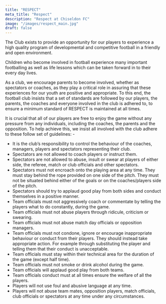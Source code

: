 ```yaml
---
title: "RESPECT"
meta_title: "Respect"
description: "Respect at Chiseldon FC"
image: "/images/respect_main.jpg"
draft: false
---
```


The Club exists to provide an opportunity for our players to experience a high quality program of developmental and competitive football in a friendly and open environment.

Children who become involved in football experience many important footballing as well as life lessons which can be taken forward in to their every day lives.

As a club, we encourage parents to become involved, whether as spectators or coaches, as they play a critical role in assuring that these experiences for our youth are positive and appropriate. To this end, the football club insists that a set of standards are followed by our players, the parents, the coaches and everyone involved in the club is adhered to, to ensure a minimum standard of RESPECT is maintained at all times.

It is crucial that all of our players are free to enjoy the game without any pressure from any individuals, including the coaches, the parents and the opposition. To help achieve this, we insist all involved with the club adhere to these follow set of guidelines: -

- It is the club’s responsibility to control the behaviour of the coaches, managers, players and spectators representing their club.
- Spectators are not allowed to coach players or instruct them.
- Spectators are not allowed to abuse, insult or swear at players of either side, the referee, match or club officials and other spectators.
- Spectators must not encroach onto the playing area at any time. They must stay behind the rope provided on one side of the pitch. They must not be situated behind either of the goals or on the coaches/players side of the pitch.
- Spectators should try to applaud good play from both sides and conduct themselves in a positive manner.
- Team officials must not aggressively coach or commentate by telling the players what to do constantly, during the game.
- Team officials must not abuse players through ridicule, criticism or swearing.
- Team officials must not abuse match day officials or opposition managers.
- Team officials must not condone, ignore or encourage inappropriate behaviour or conduct from their players. They should instead take appropriate action. For example through substituting the player and telling them that their conduct is unacceptable.
- Team officials must stay within their technical area for the duration of the game (except half time).
- Team officials must not smoke or drink alcohol during the game.
- Team officials will applaud good play from both teams.
- Team officials conduct must at all times ensure the welfare of all the players.
- Players will not use foul and abusive language at any time.
- Players will not abuse team mates, opposition players, match officials, club officials or spectators at any time under any circumstances.